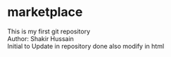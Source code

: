 # marketplace
This is my first git repository 
<br>
Author: Shakir Hussain 
<br> 
Initial to Update in repository done also modify in html
